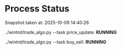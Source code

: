 # Process Status

Snapshot taken at: 2025-10-09 14:40:26

../wintrd/trade_algo.py --task price_update: **RUNNING**

../wintrd/trade_algo.py --task buy_sell: **RUNNING**

